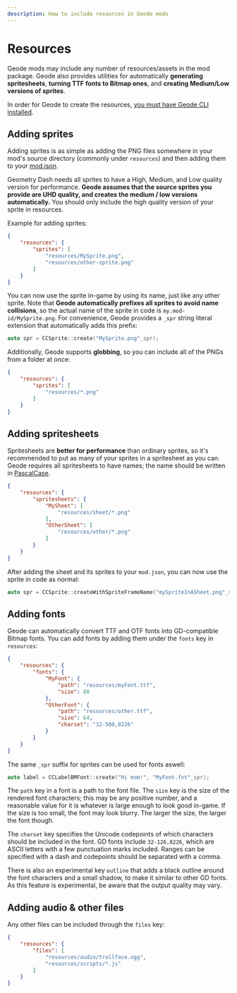```yaml
---
description: How to include resources in Geode mods
---
```


# Resources

Geode mods may include any number of resources/assets in the mod package. Geode also provides utilities for automatically **generating spritesheets**, **turning TTF fonts to Bitmap ones**, and **creating Medium/Low versions of sprites**.

In order for Geode to create the resources, [you must have Geode CLI installed](/info/installcli.md).

## Adding sprites

Adding sprites is as simple as adding the PNG files somewhere in your mod's source directory (commonly under `resources`) and then adding them to your [mod.json](/mods/configuring.md).

Geometry Dash needs all sprites to have a High, Medium, and Low quality version for performance. **Geode assumes that the source sprites you provide are UHD quality, and creates the medium / low versions automatically.** You should only include the high quality version of your sprite in resources.

Example for adding sprites:

```json
{
    "resources": {
        "sprites": [
            "resources/MySprite.png",
            "resources/other-sprite.png"
        ]
    }
}
```

You can now use the sprite in-game by using its name, just like any other sprite. Note that **Geode automatically prefixes all sprites to avoid name collisions**, so the actual name of the sprite in code is `my.mod-id/MySprite.png`. For convenience, Geode provides a `_spr` string literal extension that automatically adds this prefix:

```cpp
auto spr = CCSprite::create("MySprite.png"_spr);
```

Additionally, Geode supports **globbing**, so you can include all of the PNGs from a folder at once:

```json
{
    "resources": {
        "sprites": [
            "resources/*.png"
        ]
    }
}
```

## Adding spritesheets

Spritesheets are **better for performance** than ordinary sprites, so it's recommended to put as many of your sprites in a spritesheet as you can. Geode requires all spritesheets to have names; the name should be written in [PascalCase](https://techterms.com/definition/pascalcase).

```json
{
    "resources": {
        "spritesheets": {
            "MySheet": [
                "resources/sheet/*.png"
            ],
            "OtherSheet": [
                "resources/other/*.png"
            ]
        }
    }
}
```

After adding the sheet and its sprites to your `mod.json`, you can now use the sprite in code as normal:

```cpp
auto spr = CCSprite::createWithSpriteFrameName("mySpriteInASheet.png"_spr);
```

## Adding fonts

Geode can automatically convert TTF and OTF fonts into GD-compatible Bitmap fonts. You can add fonts by adding them under the `fonts` key in `resources`:

```json
{
    "resources": {
        "fonts": {
            "MyFont": {
                "path": "resources/myFont.ttf",
                "size": 80
            },
            "OtherFont": {
                "path": "resources/other.ttf",
                "size": 64,
                "charset": "32-500,8226"
            }
        }
    }
}
```

The same `_spr` suffix for sprites can be used for fonts aswell:

```cpp
auto label = CCLabelBMFont::create("Hi mom!", "MyFont.fnt"_spr);
```

The `path` key in a font is a path to the font file. The `size` key is the size of the rendered font characters; this may be any positive number, and a reasonable value for it is whatever is large enough to look good in-game. If the size is too small, the font may look blurry. The larger the size, the larger the font though.

The `charset` key specifies the Unicode codepoints of which characters should be included in the font. GD fonts include `32-126,8226`, which are ASCII letters with a few punctuation marks included. Ranges can be specified with a dash and codepoints should be separated with a comma.

There is also an experimental key `outline` that adds a black outline around the font characters and a small shadow, to make it similar to other GD fonts. As this feature is experimental, be aware that the output quality may vary.

## Adding audio & other files

Any other files can be included through the `files` key:

```json
{
    "resources": {
        "files": [
            "resources/audio/trollface.ogg",
            "resources/scripts/*.js"
        ]
    }
}
```
